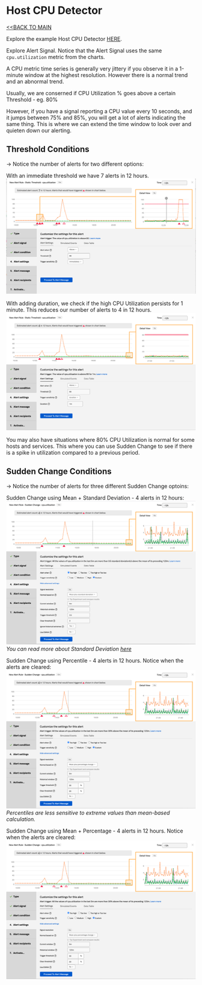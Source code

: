 # Host CPU Detector

[<<BACK TO MAIN](https://github.com/kdroukman/ps_support/blob/master/lenovo/workshop/README.md)

Explore the example Host CPU Detector [HERE](https://app.us1.signalfx.com/#/detector/v2/EkM9g-bA4AA/edit).

Explore Alert Signal. Notice that the Alert Signal uses the same `cpu.utilization` metric from the charts.

A CPU metric time series is generally very jittery if you observe it in a 1-minute window at the highest resolution. However there is a normal trend and an abnormal trend.

Usually, we are conserned if CPU Utilization % goes above a certain Threshold - eg. 80%

However, if you have a signal reporting a CPU value every 10 seconds, and it jumps between 75% and 85%, you will get a lot of alerts indicating the same thing. This is where we can extend the time window to look over and quieten down our alerting.

## Threshold Conditions
-> Notice the number of alerts for two different options:

With an immediate threshold we have 7 alerts in 12 hours.
![Immediate Threshold](https://github.com/kdroukman/ps_support/blob/master/lenovo/workshop/img/HostCPUDetector-Threshold-Immediate.png?raw=true)

With adding duration, we check if the high CPU Utilization persists for 1 minute. This reduces our number of alerts to 4 in 12 hours.
![Duration Threshold](https://github.com/kdroukman/ps_support/blob/master/lenovo/workshop/img/HostCPUDetector-Threshold-Duration2m.png?raw=true)

You may also have situations where 80% CPU Utilization is normal for some hosts and services. This where you can use Sudden Change to see if there is a spike in utilization compared to a previous period.

## Sudden Change Conditions
-> Notice the number of alerts for three different Sudden Change optoins:

Sudden Change using Mean + Standard Deviation - 4 alerts in 12 hours:
![Mean+StdDev Sudden Change](https://github.com/kdroukman/ps_support/blob/master/lenovo/workshop/img/HostCPUDetector%20-%20SuddenChange-MeanStdDev.png?raw=true)
_You can read more about Standard Deviation [here](https://www.mathsisfun.com/data/standard-deviation.html)_

Sudden Change using Percentile - 4 alerts in 12 hours. Notice when the alerts are cleared:
![Percentile Sudden Change](https://github.com/kdroukman/ps_support/blob/master/lenovo/workshop/img/HostCPUDetector-SuddenChange-MeanPerct.png?raw=true)
_Percentiles are less sensitive to extreme values than mean-based calculation._

Sudden Change using Mean + Percentage - 4 alerts in 12 hours. Notice when the alerts are cleared:
![Mean+Percent Sudden Change](https://github.com/kdroukman/ps_support/blob/master/lenovo/workshop/img/HostCPUDetector-SuddenChange-MeanPerct.png?raw=true)
